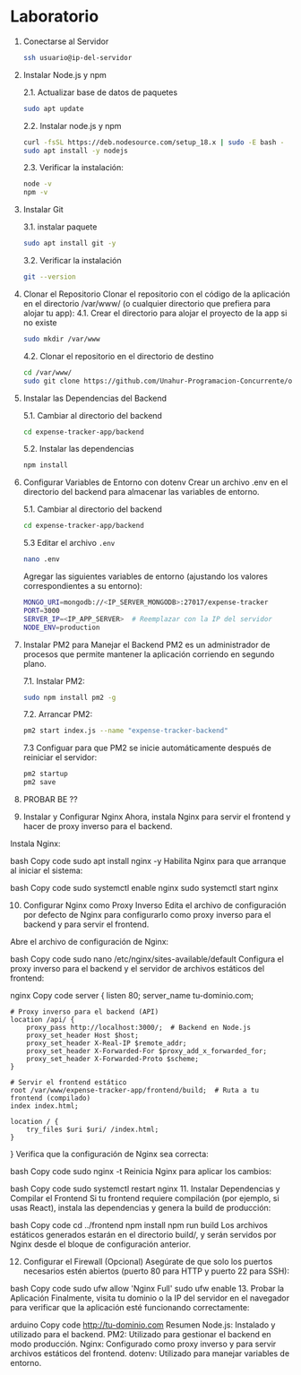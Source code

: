 # Laboratorio

1. Conectarse al Servidor
   
   ```bash
   ssh usuario@ip-del-servidor
   ```

2. Instalar Node.js y npm

    2.1. Actualizar base de datos de paquetes
    ```bash
    sudo apt update
    ```

    2.2. Instalar node.js y npm
    ```bash
    curl -fsSL https://deb.nodesource.com/setup_18.x | sudo -E bash -
    sudo apt install -y nodejs
    ```
    2.3. Verificar la instalación:
    ```bash
    node -v
    npm -v
    ````

3. Instalar Git

    3.1. instalar paquete
    ```bash
    sudo apt install git -y
    ```
    3.2. Verificar la instalación
    ```bash
    git --version
    ```
4. Clonar el Repositorio
Clonar el repositorio con el código de la aplicación en el directorio /var/www/ (o cualquier directorio que prefiera para alojar tu app):
    4.1. Crear el directorio para alojar el proyecto de la app si no existe
    ```bash
    sudo mkdir /var/www
    ```
    4.2. Clonar el repositorio en el directorio de destino
    ```bash
    cd /var/www/
    sudo git clone https://github.com/Unahur-Programacion-Concurrente/operaciones-HA.git expense-tracker-app
    ```
5. Instalar las Dependencias del Backend

    5.1. Cambiar al directorio del backend
    ```bash
    cd expense-tracker-app/backend
    ```
    5.2. Instalar las dependencias
    ```bash
    npm install
    ```
6. Configurar Variables de Entorno con dotenv
Crear un archivo .env en el directorio del backend para almacenar las variables de entorno.

    5.1. Cambiar al directorio del backend
    ```bash
    cd expense-tracker-app/backend
    ```
    5.3 Editar el archivo ```.env```
    ```bash
    nano .env
    ````
    Agregar las siguientes variables de entorno (ajustando los valores correspondientes a su entorno):
    ```bash
    MONGO_URI=mongodb://<IP_SERVER_MONGODB>:27017/expense-tracker
    PORT=3000
    SERVER_IP=<IP_APP_SERVER>  # Reemplazar con la IP del servidor
    NODE_ENV=production
    ````

7. Instalar PM2 para Manejar el Backend
PM2 es un administrador de procesos que permite mantener la aplicación corriendo en segundo plano. 
    
    7.1. Instalar PM2:
    ```bash
    sudo npm install pm2 -g
    ```
    7.2. Arrancar PM2:
    ```bash
    pm2 start index.js --name "expense-tracker-backend"
    ```

    7.3 Configuar para que PM2 se inicie automáticamente después de reiniciar el servidor:
    ```bash
    pm2 startup
    pm2 save
    ```

8. PROBAR BE ??

9. Instalar y Configurar Nginx
Ahora, instala Nginx para servir el frontend y hacer de proxy inverso para el backend.

Instala Nginx:

bash
Copy code
sudo apt install nginx -y
Habilita Nginx para que arranque al iniciar el sistema:

bash
Copy code
sudo systemctl enable nginx
sudo systemctl start nginx

10. Configurar Nginx como Proxy Inverso
Edita el archivo de configuración por defecto de Nginx para configurarlo como proxy inverso para el backend y para servir el frontend.

Abre el archivo de configuración de Nginx:

bash
Copy code
sudo nano /etc/nginx/sites-available/default
Configura el proxy inverso para el backend y el servidor de archivos estáticos del frontend:

nginx
Copy code
server {
    listen 80;
    server_name tu-dominio.com;

    # Proxy inverso para el backend (API)
    location /api/ {
        proxy_pass http://localhost:3000/;  # Backend en Node.js
        proxy_set_header Host $host;
        proxy_set_header X-Real-IP $remote_addr;
        proxy_set_header X-Forwarded-For $proxy_add_x_forwarded_for;
        proxy_set_header X-Forwarded-Proto $scheme;
    }
    
    # Servir el frontend estático
    root /var/www/expense-tracker-app/frontend/build;  # Ruta a tu frontend (compilado)
    index index.html;
    
    location / {
        try_files $uri $uri/ /index.html;
    }

}
Verifica que la configuración de Nginx sea correcta:

bash
Copy code
sudo nginx -t
Reinicia Nginx para aplicar los cambios:

bash
Copy code
sudo systemctl restart nginx
11. Instalar Dependencias y Compilar el Frontend
Si tu frontend requiere compilación (por ejemplo, si usas React), instala las dependencias y genera la build de producción:

bash
Copy code
cd ../frontend
npm install
npm run build
Los archivos estáticos generados estarán en el directorio build/, y serán servidos por Nginx desde el bloque de configuración anterior.

12. Configurar el Firewall (Opcional)
    Asegúrate de que solo los puertos necesarios estén abiertos (puerto 80 para HTTP y puerto 22 para SSH):

bash
Copy code
sudo ufw allow 'Nginx Full'
sudo ufw enable
13. Probar la Aplicación
Finalmente, visita tu dominio o la IP del servidor en el navegador para verificar que la aplicación esté funcionando correctamente:

arduino
Copy code
http://tu-dominio.com
Resumen
Node.js: Instalado y utilizado para el backend.
PM2: Utilizado para gestionar el backend en modo producción.
Nginx: Configurado como proxy inverso y para servir archivos estáticos del frontend.
dotenv: Utilizado para manejar variables de entorno.

